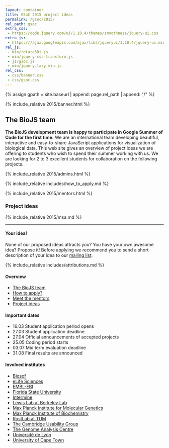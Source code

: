 ```yaml
---
layout: container
title: GSoC 2015 project ideas
permalink: /gsoc/2015/
rel_path: gsoc
extra_css: 
 - https://code.jquery.com/ui/1.10.4/themes/smoothness/jquery-ui.css
extra_js:
 - https:///ajax.googleapis.com/ajax/libs/jqueryui/1.10.4/jquery-ui.min.js
rel_js:
 - min/rotate3Di.js
 - min/jquery-css-transform.js
 - js/gsoc.js
 - min/jquery.lazy.min.js
rel_css:
 - css/banner.css
 - css/gsoc.css
---
```


{% assign gpath = site.baseurl | append: page.rel_path | append: "/" %}

<div markdown="1" class="col-md-9">

{% include_relative 2015/banner.html %}

## The BioJS team

__The BioJS development team is happy to participate in Google Summer of Code for the first time.__ We are an international team developing beautiful, interactive and easy-to-share JavaScript applications for visualization of biological data. This web site gives an overview of project ideas we are offering to students who wish to spend their summer working with us. We are looking for 2 to 3 excellent students for collaboration on the following projects.

{% include_relative 2015/admins.html %}

{% include_relative includes/how_to_apply.md %}

{% include_relative 2015/mentors.html %}

<div id="div-project-ideas" markdown="1">

### Project ideas

{% include_relative 2015/msa.md %}

<hr class="fancy-line">

#### Your idea!

None of our proposed ideas attracts you? You have your own awesome idea? Propose it! Before applying we recommend you to send a short description of your idea to our [mailing list](mailto:biojs@googlegroups.com).

{% include_relative includes/attributions.md %}

</div>
</div>
<div class="col-md-3" markdown="1" id="apply-right-sidebar">

#### Overview

* [The BioJS team](#the-biojs-team)
* [How to apply?](#students-how-to-apply)
* [Meet the mentors](#meet-the-mentors)
* [Project ideas](#project-ideas)

#### Important dates

* 16.03 Student application period opens
* 27.03 Student application deadline
* 27.04 Official announcements of accepted projects
* 25.05 Coding period starts
* 03.07 Mid term evaluation deadline
* 31.08 Final results are announced

#### Involved institutes

* [Biosof](http://www.bio-sof.com/)
* [eLife Sciences](http://www.elifesciences.org/)
* [EMBL-EBI](https://www.ebi.ac.uk/Tools/biojs/registry/)
* [Florida State University](http://www.bio.fsu.edu/)
* [Intermine](http://intermine.github.io/intermine.org/)
* [Lewis Lab at Berkeley Lab](http://www.lbl.gov/lsd/People_&_Organization/Scientific_Staff_Directory/Lewis_Lab.html)
* [Max Planck Institute for Molecular Genetics](http://www.molgen.mpg.de/)
* [Max Planck Institute of Biochemistry](http://www.biochem.mpg.de/en/)
* [RostLab at TUM](https://www.rostlab.org)
* [The Cambridge Usability Group](http://cambridge.ukupa.org.uk/)
* [The Genome Analysis Centre](http://www.tgac.ac.uk/bioinformatics/)
* [Université de Lyon](http://www.insa-lyon.fr/en/bioinformatics-and-modelling-bim-section)
* [University of Cape Town](http://www.cbio.uct.ac.za/)


<!-- load the images lazily -->
<script type="text/javascript">
// load all images after 300 milliseconds to enable fast page loading time and html rendering
// note: lazy loading per se is a bit ugly with the scrollbar
document.addEventListener("DOMContentLoaded", function() {
    jQuery("img.lazy").lazy({
        delay: 300
    });
});
</script>
